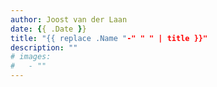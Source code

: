 ```yaml
---
author: Joost van der Laan
date: {{ .Date }}
title: "{{ replace .Name "-" " " | title }}"
description: ""
# images: 
#   - ""
---
```


